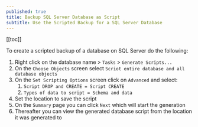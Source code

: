 ```yaml
---
published: true
title: Backup SQL Server Database as Script
subtitle: Use the Scripted Backup for a SQL Server Database
---
```


[[toc]]

To create a scripted backup of a database on SQL Server do the following:

1. Right click on the database name > `Tasks` > `Generate Scripts...`
2. On the `Choose Objects` screen select `Scriot entire database and all database objects`
3. On the `Set Scripting Options` screen click on `Advanced` and select:
   1. `Script DROP and CREATE = Script CREATE`
   2. `Types of data to script = Schema and data`
4. Set the location to save the script
5. On the `Summary` page you can click `Next` which will start the generation
6. Thereafter you can view the generated database script from the location it was generated to